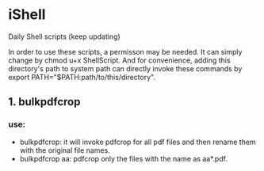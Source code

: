 # iShell
Daily Shell scripts (keep updating)

In order to use these scripts, a permisson may be needed. It can simply change by chmod u+x ShellScript. And for convenience, adding this directory's path to system path can directly invoke these commands by export PATH="$PATH:path/to/this/directory".

## 1. bulkpdfcrop
###  use:
* bulkpdfcrop:  it will invoke pdfcrop for all pdf files and then rename them with the original file names.
* bulkpdfcrop aa: pdfcrop only the files with the name as aa*.pdf. 
